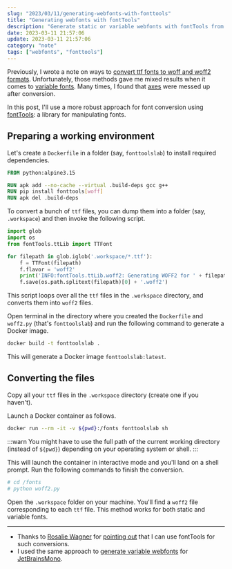 ```yaml
---
slug: "2023/03/11/generating-webfonts-with-fonttools"
title: "Generating webfonts with fontTools"
description: "Generate static or variable webfonts with fontTools from their ttf sources"
date: 2023-03-11 21:57:06
update: 2023-03-11 21:57:06
category: "note"
tags: ["webfonts", "fonttools"]
---
```


Previously, I wrote a note on ways to [convert ttf fonts to woff and woff2 formats](/post/2021/04/14/converting-ttf-files-to-woff-and-woff2/). Unfortunately, those methods gave me mixed results when it comes to [variable fonts](https://developer.mozilla.org/en-US/docs/Web/CSS/CSS_Fonts/Variable_Fonts_Guide). Many times, I found that [axes](https://developer.mozilla.org/en-US/docs/Web/CSS/font-variation-settings#registered_and_custom_axes) were messed up after conversion.

In this post, I'll use a more robust approach for font conversion using [fontTools](https://github.com/fonttools/fonttools): a library for manipulating fonts.

## Preparing a working environment

Let's create a `Dockerfile` in a folder (say, `fonttoolslab`) to install required dependencies.

```dockerfile {4}
FROM python:alpine3.15

RUN apk add --no-cache --virtual .build-deps gcc g++
RUN pip install fonttools[woff]
RUN apk del .build-deps
```

To convert a bunch of `ttf` files, you can dump them into a folder (say, `.workspace`) and then invoke the following script.

```python caption="woff2.py"
import glob
import os
from fontTools.ttLib import TTFont

for filepath in glob.iglob('.workspace/*.ttf'):
	f = TTFont(filepath)
	f.flavor = 'woff2'
	print('INFO:fontTools.ttLib.woff2: Generating WOFF2 for ' + filepath)
	f.save(os.path.splitext(filepath)[0] + '.woff2')
```

This script loops over all the `ttf` files in the `.workspace` directory, and converts them into `woff2` files.

Open terminal in the directory where you created the `Dockerfile` and `woff2.py` (that's `fonttoolslab`) and run the following command to generate a Docker image.

```sh prompt{1}
docker build -t fonttoolslab .
```

This will generate a Docker image `fonttoolslab:latest`.

## Converting the files

Copy all your `ttf` files in the `.workspace` directory (create one if you haven't).

Launch a Docker container as follows.

```sh prompt{1}
docker run --rm -it -v ${pwd}:/fonts fonttoolslab sh
```

:::warn
You might have to use the full path of the current working directory (instead of `${pwd}`) depending on your operating system or shell.
:::

This will launch the container in interactive mode and you'll land on a shell prompt. Run the following commands to finish the conversion.

```sh
# cd /fonts
# python woff2.py
```

Open the `.workspace` folder on your machine. You'll find a `woff2` file corresponding to each `ttf` file. This method works for both static and variable fonts.

---

- Thanks to [Rosalie Wagner](https://github.com/RosaWagner) for [pointing out](https://github.com/JetBrains/JetBrainsMono/issues/519#issuecomment-1008895097) that I can use fontTools for such conversions.
- I used the same approach to [generate variable webfonts](https://github.com/JetBrains/JetBrainsMono/blob/68685b56df8b0a5ec9bc677ca0e162bf6dcc355b/scripts/generate_variable_webfonts.py#L1) for [JetBrainsMono](https://github.com/JetBrains/JetBrainsMono).
